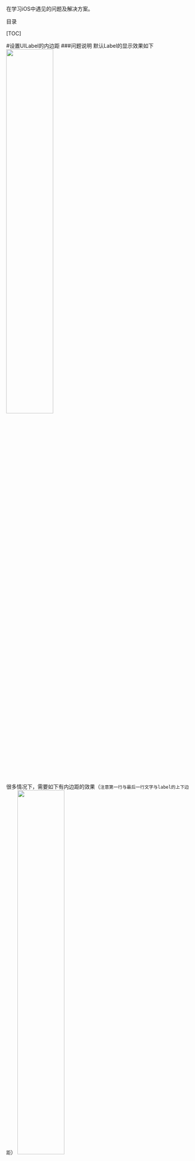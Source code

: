 

在学习iOS中遇见的问题及解决方案。

目录

[TOC]

#设置UILabel的内边距
###问题说明
默认Label的显示效果如下
<img src="https://raw.githubusercontent.com/SwiftlyFly/problemsOfiOS/master/images/SFLabel/QQ20160701-0%402x.png" width="50%" height="50%">

很多情况下，需要如下有内边距的效果（`注意第一行与最后一行文字与label的上下边距`）
<img src="https://raw.githubusercontent.com/SwiftlyFly/problemsOfiOS/master/images/SFLabel/QQ20160701-1%402x.png" width="50%" height="50%">

### 解决方案
为了解决这个问题，设计SFLabel如下，继承自UILabel

```
#import "SFLabel.h"
#import <UIKit/UIKit.h>

@interface SFLabel ()
// 用来决定上下左右内边距，也可以提供一个借口供外部修改，在这里就先固定写死
@property (assign, nonatomic) UIEdgeInsets edgeInsets;
@end

@implementation SFLabel


//下面三个方法用来初始化edgeInsets
- (instancetype)initWithFrame:(CGRect)frame
{
    if(self = [super initWithFrame:frame])
    {
        self.edgeInsets = UIEdgeInsetsMake(25, 0, 25, 0);
    }
    return self;
}

- (instancetype)initWithCoder:(NSCoder *)aDecoder
{
    if (self = [super initWithCoder:aDecoder]) {
        self.edgeInsets = UIEdgeInsetsMake(25, 0, 25, 0);
    }
    return self;
}

- (void)awakeFromNib
{
    [super awakeFromNib];
    self.edgeInsets = UIEdgeInsetsMake(25, 0, 25, 0);
}

// 修改绘制文字的区域，edgeInsets增加bounds
-(CGRect)textRectForBounds:(CGRect)bounds 
    limitedToNumberOfLines:(NSInteger)numberOfLines
{

    /*
    调用父类该方法
    注意传入的UIEdgeInsetsInsetRect(bounds, self.edgeInsets),bounds是真正的绘图区域
    */
    CGRect rect = [super textRectForBounds:UIEdgeInsetsInsetRect(bounds,
     self.edgeInsets) limitedToNumberOfLines:numberOfLines];
    //根据edgeInsets，修改绘制文字的bounds
    rect.origin.x -= self.edgeInsets.left;
    rect.origin.y -= self.edgeInsets.top;
    rect.size.width += self.edgeInsets.left + self.edgeInsets.right;
    rect.size.height += self.edgeInsets.top + self.edgeInsets.bottom;
    return rect;
}

//绘制文字
- (void)drawTextInRect:(CGRect)rect
{
    //令绘制区域为原始区域，增加的内边距区域不绘制
    [super drawTextInRect:UIEdgeInsetsInsetRect(rect, self.edgeInsets)];
}

@end
```

将UIlabel的类型改为SFLabel，看看现在效果是否如第二幅图😊。

### 注意事项
- 通过SFLabel中的方法修改UILabel的内边距最好只修改上下内边距，通过系统NSMutableParagraphStyle是可以修改左边内边距的；
- 通过`boundingRectWithSize:options:attributes:context:`计算SFLabel内容计算出的区域仍然是与直接使用UILabel的结果一样，因此需要小心使用，可以在`boundingRectWithSize:options:attributes:context:`基础上根据edgeInsets进行修正。

[SFLabel示例源码](https://github.com/SwiftlyFly/problemsOfiOS/tree/master/SFLabel)








#UITextField右对齐无法输入空格解决方案
### 问题说明
今天使用UITextfield需要右对齐输入，但是当设置右对齐第一个字符输入空格后，神奇的一幕发生了，如下图，`如果第一个字符输入的是空格，那么光标会跳到左侧；如果输入其它字符，然后输入空格，此时输入的空格不会立即显示，直到再次输入其它字符时该空格会与输入的字符同时显示出来`。

<img src="https://raw.githubusercontent.com/SwiftlyFly/problemsOfiOS/master/images/SFUITextFieldInputSpaceFromRight/1%E9%97%AE%E9%A2%98%E9%99%88%E8%BF%B0.gif" width="50%" height="30%">

### 解决思路
解决思路很简单，就是将我们输入的普通空格使用[Non-breaking space](https://en.wikipedia.org/wiki/Non-breaking_space)代替。

### 解决方案
#### 方案1：通过代理方法监听textfield的输入。

1.首先设置控制器作为textfield的代理，

```
self.textField.delegate = self;
```

2.监听文本的输入，做如下处理

```
- (BOOL)textField:(UITextField *)textField 
        shouldChangeCharactersInRange:(NSRange)range 
        replacementString:(NSString *)string
{
    /* 如果不是右对齐，直接返回YES，不做处理 */
    if (textField.textAlignment != NSTextAlignmentRight) {
        return YES;
    }
    
    /* 在右对齐的情况下*/
    // 如果string是@""，说明是删除字符（剪切删除操作），则直接返回YES，不做处理
    // 如果把这段删除，在删除字符时光标位置会出现错误
    if ([string isEqualToString:@""]) {
        return YES;
    }

    /* 在输入单个字符或者粘贴内容时做如下处理，已确定光标应该停留的正确位置，
    没有下段从字符中间插入或者粘贴光标位置会出错 */
    // 首先使用 non-breaking space 代替默认输入的@“ ”空格
    string = [string stringByReplacingOccurrencesOfString:@" " 
                     withString:@"\u00a0"];
    textField.text = [textField.text stringByReplacingCharactersInRange:range 
                                     withString:string];
    //确定输入或者粘贴字符后光标位置
    UITextPosition *beginning = textField.beginningOfDocument;
    UITextPosition *cursorLoc = [textField positionFromPosition:beginning 
                                 offset:range.location+string.length];
    // 选中文本起使位置和结束为止设置同一位置
    UITextRange *textRange = [textField textRangeFromPosition:cursorLoc 
                                        toPosition:cursorLoc];
    // 选中字符范围（由于textRange范围的起始结束位置一样所以并没有选中字符）
    [textField setSelectedTextRange:textRange];
    
    return NO;
}
```

3.如果需要拿到textfield中的text使用，在使用前记得将 non-breaking space替换回来

```
[self.textField.text stringByReplacingOccurrencesOfString:@"\u00a0" 
                     withString:@" "]; 
```

**弊端分析：**上面代理方法`textField: shouldChangeCharactersInRange: replacementString:`对于很多输入字符返回的是NO，因此不能很好的监听`UITextFieldTextDidChangeNotification`，因此不推荐使用。

**效果演示**

<img src="https://raw.githubusercontent.com/SwiftlyFly/problemsOfiOS/master/images/SFUITextFieldInputSpaceFromRight/2%E4%BB%A3%E7%90%86%E6%95%88%E6%9E%9C%E6%BC%94%E7%A4%BA.gif" width="50%" height="50%">

#### 方案2：通过addTarget: action: forControlEvents: 给textField添加响应事件
在此，自定义了一个textField，code如下：

```
- (instancetype)initWithCoder:(NSCoder *)aDecoder
{
    self = [super initWithCoder:aDecoder];
    if (self) {
    
    // 给textfield添加响应事件
        [self addTarget:self 
        action:@selector(replaceNormalSpaceUsingNonbreakingSpace) 
        forControlEvents:UIControlEventEditingChanged];
        }
    return self;
}

// 在响应事件中将@" "替换为non-breaking space
- (void)replaceNormalSpaceUsingNonbreakingSpace
{
    UITextRange *textRange = self.selectedTextRange;
    self.text = [self.text stringByReplacingOccurrencesOfString:@" " 
                           withString:@"\u00a0"];
    [self setSelectedTextRange:textRange];
}
```
**说明：**如果需要拿到textfield中的text使用，同样需要将 non-breaking space替换回来。

该方法可以有效的解决问题，还能监听`UITextFieldTextDidChangeNotification`，推荐使用。

**效果演示**

<img src="https://raw.githubusercontent.com/SwiftlyFly/problemsOfiOS/master/images/SFUITextFieldInputSpaceFromRight/3%E8%87%AA%E5%AE%9A%E4%B9%89%E6%95%88%E6%9E%9C%E6%BC%94%E7%A4%BA.gif" width="50%" height="50%">

### 仍存在的问题
当我们最后输入的是空格的时候，那么当textfield不是第一响应者的时候，那么最后的空格依然不可见。如下所示：

<img src="https://raw.githubusercontent.com/SwiftlyFly/problemsOfiOS/master/images/SFUITextFieldInputSpaceFromRight/4%E4%BB%8D%E5%AD%98%E5%9C%A8%E7%9A%84%E9%97%AE%E9%A2%98.gif" width="50%" height="50%">

解决思路：可以在textfield右侧放一个view，当输入结束时，计算输入内容最后面空格的宽度，然后作为view的宽度，当textfield成为第一响应者时，令view的宽度为0。

PS：谁有更好的方法@一下哦。


###参考
基本是下面解决方案的汇总，下面有的回答也存在一些其他小问题。
[clickme](http://stackoverflow.com/questions/19569688/right-aligned-uitextfield-spacebar-does-not-advance-cursor-in-ios-7/22512184#22512184)

[源码示例SFUITextFieldInputSpaceFromRight](https://github.com/SwiftlyFly/problemsOfiOS/tree/master/SFUITextFieldInputSpaceFromRight)






#使用UITextView设置超链接
###遇到的坑坑坑
下面说下在使用UITextView设置超链接时遇到的坑。
UITextView可以通过设置富文本的方式进行超链接的设置。但是，UITextView默认有诸多手势，在长按时会出现菜单，放大镜，选中文本几种状态，但是并不想要这三种状态啊。
为了取消菜单状态可以这么做：
```
- (BOOL)canPerformAction:(SEL)action withSender:(id)sender
{
    return NO;
}
```

为了取消算中状态可以通过textView的代理来实现，一直将设置范围重置为0，如下：
```
- (void)textViewDidChangeSelection:(UITextView *)textView
{
    _textView.selectedRange = NSMakeRange(0, 0);
}
```
为了取消放大镜状态尝试了各种方法，比如不同时机注销第一响应等，但是都没用。（如果有请麻烦告诉我，谢谢），但是这三种状态肯定都是通过去手势完成的，所以想到了最终方法，找到对应手势，将手势删除。
大概可以这么做：

```
NSArray *textViewGestureRecognizers = self.textView.gestureRecognizers;
    NSMutableArray *mutableArrayOfGestureRecognizers = [[NSMutableArray alloc] init];
    for (UIGestureRecognizer *gestureRecognizer in textViewGestureRecognizers) {
        if (![gestureRecognizer isKindOfClass:[UILongPressGestureRecognizer class]]) {
            [mutableArrayOfGestureRecognizers addObject:gestureRecognizer];
        } else {
            UILongPressGestureRecognizer *longPressGestureRecognizer = (UILongPressGestureRecognizer *)gestureRecognizer;
            if (longPressGestureRecognizer.minimumPressDuration < 0.5) {
                [mutableArrayOfGestureRecognizers addObject:gestureRecognizer];
            }
        }
    }
    self.textView.gestureRecognizers = mutableArrayOfGestureRecognizers;
```
但是手势太多了，可能会误移除，将来谁知道苹果会怎么变，所以哪天手势稍有改动万一上线了出了问题，不得被老大骂死啊。
然后决定使用TTTAttributedLabel来做这个需求，但是TTTAttributedLabel这玩意在我这布局总不对，通过debug发现绘制也是从0，0开始绘制的，实际出来却不是从0，0绘制，要偏上一些，github主页发现也有人碰到了类似问题，最后决定放弃使用TTTAttributedLabel了，还是使用UITextView自己通过计算链接区域来搞吧，也顺便将来应对图文混排需求；


###解决方案
下面大概说下思路，具体可见demo；

1. 首先需要设置下面两个属性为NO
```
textView.editable = NO;
textView.selectable = NO;
```

2.然后需要根据超链接的点击范围计算点击矩形区域，由于可能换行，所以返回数组，假设点击区域保存在`self.respondRects`
```
- (NSArray *)respondRectsFromRange:(NSRange)range
{
    UITextPosition *beginning = _textView.beginningOfDocument;
    UITextPosition *rangeStart = [_textView positionFromPosition:beginning offset:range.location];
    UITextPosition *rangeEnd = [_textView positionFromPosition:rangeStart offset:range.length];
    UITextRange *textRange = [_textView textRangeFromPosition:rangeStart toPosition:rangeEnd];
    NSArray *ranges = [_textView selectionRectsForRange:textRange];
    NSMutableArray *respondRects = [NSMutableArray array];
    for (UITextSelectionRect *selectionRect in ranges) {
        CGRect rect = selectionRect.rect;
        if (rect.size.width > 0 && rect.size.height > 0) {
            [respondRects addObject:NSStringFromCGRect([_textView convertRect:rect toView:_textView.superview])];
        }
    }
    return respondRects;
}
```

3. 添加longPress手势，并设置minimumPressDuration = 0.01f; 设置0.01s是为了在模拟tap手势，在快速点击链接时也会做出响应；
4. 在LongPress.state == UIGestureRecognizerStateEnded时判断点击的点是否在respondRects区域，是则进行相应；


[源码示例SFTextLinkView](https://github.com/xiaoaihhh/problemsOfiOS/tree/master/SFTextLinkView/SFTextLinkView)





# 扩大UIView的点击区域

通常subview的bounds会大于superview的bounds，这样超过superview的区域在subview是无法点击的，通常可以重载view的`pointInside:withEvent:`的方法。同样，通过hook该方法可以简化流程，具体如下。

首先创建`UIView+PointInside`分类。

UIView+PointInside.h头文件中声明一个属性，

```
//需要扩大的点击区域，使用货注意置为nil
@property(nonatomic, assign, nullable) NSArray *hitTestExpandRects;
```

UIView+PointInside.m文件如下，

```
//hook hook_pointInside:withEvent:方法
+(void)load{
    Method hitTestMethod = class_getInstanceMethod([UIView class], @selector(pointInside:withEvent:));
    Method hook_hitTestMethod= class_getInstanceMethod([UIView class], @selector(hook_pointInside:withEvent:));
    method_exchangeImplementations(hitTestMethod, hook_hitTestMethod);
}

//运行时设置属性值
- (void)setHitTestExpandRects:(NSArray *)hitTestExpandRects{
     objc_setAssociatedObject(self, &bbaPointInsideExpandEdgeInsets, hitTestExpandRects, OBJC_ASSOCIATION_RETAIN_NONATOMIC);
}

- (NSArray *)hitTestExpandRects{
    return objc_getAssociatedObject(self, &bbaPointInsideExpandEdgeInsets);
}

//被hook后的方法
- (BOOL)hook_pointInside:(CGPoint)point withEvent:(UIEvent *)event {
    //如果点击了原始view的bounds区域，直接返回
    BOOL defaultHit = [self hook_pointInside:point withEvent:event];
    if (defaultHit) {
        return YES;
    }
    
    //计算是否点击了扩大后的区域
    NSArray *expandRects = self.hitTestExpandRects;
    if (!expandRects) {
        return NO;
    }
    for (NSString *rectStr in expandRects) {
        if (![rectStr isKindOfClass:[NSString class]]) {
            continue;
        }
        if (CGRectContainsPoint(CGRectFromString(rectStr), point)) {
            return YES;
        }
    }

    return NO;
}
```

同样，可以声明一个CGPath属性，这样可以创建不规则点击区域。

使用时只要`view.hitTestExpandRects = @[NSStringFromCGRect(CGRectMake(x, y, width, height))];`。

[源码示例HHHPointInsde](https://github.com/xiaoaihhh/problemsOfiOS/tree/master/HHHPointInsde)



